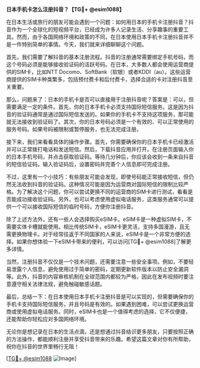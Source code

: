 **日本手机卡怎么注册抖音？【TG💪+ @esim1088】**

在日本生活或旅行的朋友可能会遇到一个问题：如何用日本的手机卡注册抖音？抖音作为一个全球化的短视频平台，已经成为许多人记录生活、分享趣事的重要工具。然而，由于各国网络环境和政策的不同，在日本使用日本手机卡注册抖音并不是一件特别简单的事情。今天，我们就来详细聊聊这个问题。

首先，我们需要了解抖音的基本注册流程。抖音的注册通常需要绑定手机号码，而这个号码必须是能够接收验证码的活跃号码。在日本，大多数人都会使用运营商提供的SIM卡，比如NTT Docomo、SoftBank（软银）或者KDDI（au）。这些运营商提供的SIM卡种类繁多，包括预付费卡和后付费卡，选择合适的卡对注册抖音至关重要。

那么，问题来了：日本的手机卡是否可以直接用于注册抖音呢？答案是：可以，但需要满足一定的条件。首先，你的日本手机卡必须支持国际短信服务。这是因为抖音的验证码通常是通过国际短信发送的。如果你的手机卡不支持这项服务，那可能就无法接收到验证码了。其次，你的日本号码必须是一个有效的、可以正常使用的服务号码。如果号码被限制或暂停服务，也无法完成注册。

接下来，我们来看看具体的操作步骤。首先，你需要确保你的日本手机卡已经激活并可以正常拨打电话和发送短信。然后，下载抖音应用并打开。在注册页面输入你的日本手机号码，并点击获取验证码。等待几分钟后，你应该会收到一条来自抖音的短信验证码。输入验证码后，设置密码并完善个人信息即可完成注册。

不过，这里有一个小技巧：有些朋友可能会发现，即使号码能正常接收短信，但仍然无法收到抖音的验证码。这种情况可能是因为运营商对国际短信的限制比较严格。为了解决这个问题，你可以尝试更换不同的运营商的SIM卡进行测试，看看是否能成功接收验证码。另外，也可以考虑使用虚拟电话服务，这类服务通常可以提供一个可以接收国际短信的临时号码，方便你注册抖音。

除了上述方法外，还有一些人会选择购买eSIM卡。eSIM卡是一种虚拟SIM卡，不需要实体卡槽就能使用。相比传统SIM卡，eSIM卡更灵活，支持多国漫游，且无需更换物理卡。对于经常往返于不同国家的人来说，eSIM卡是一个非常方便的选择。如果你想体验一下eSIM卡带来的便利，可以访问[TG💪+ @esim1088]了解更多详情。

当然，注册抖音不仅仅是一个技术问题，还需要注意一些安全事项。例如，不要轻易泄露个人信息，避免使用过于简单的密码，定期更新软件版本以防止安全漏洞等。此外，抖音的内容审核机制在全球范围内都较为严格，因此在发布视频时要注意遵守相关法律法规，避免触碰敏感话题。

最后，总结一下：在日本使用日本手机卡注册抖音是可以实现的，但需要确保你的手机卡支持国际短信服务，并且号码是有效的。如果遇到困难，可以尝试更换运营商或使用虚拟电话服务。同时，eSIM卡也是一个值得考虑的选择，它不仅便捷，还能帮助你轻松应对多国网络环境。

无论你是想记录在日本的生活点滴，还是想通过抖音结识更多朋友，只要按照正确的方法操作，都能顺利注册并享受抖音带来的乐趣。希望这篇文章对你有所帮助，祝你在抖音的世界里畅行无阻！

[[TG💪+ @esim1088](https://t.me/s/esim1088) ![Image](https://i.postimg.cc/4NQfJmqS/Snipaste-2025-05-13-00-14-12.png)]